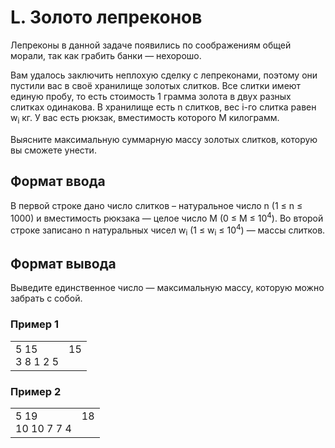 # L. Золото лепреконов

Лепреконы в данной задаче появились по соображениям общей морали, так как грабить банки — нехорошо.

Вам удалось заключить неплохую сделку с лепреконами, поэтому они пустили вас в своё хранилище золотых слитков. Все 
слитки имеют единую пробу, то есть стоимость 1 грамма золота в двух разных слитках одинакова. В хранилище есть n 
слитков, вес i-го слитка равен w<sub>i</sub> кг. У вас есть рюкзак, вместимость которого M килограмм.

Выясните максимальную суммарную массу золотых слитков, которую вы сможете унести.

## Формат ввода

В первой строке дано число слитков – натуральное число n (1 ≤ n ≤ 1000) и вместимость рюкзака — целое число M 
(0 ≤ M ≤ 10<sup>4</sup>). Во второй строке записано n натуральных чисел w<sub>i</sub> 
(1 ≤ w<sub>i</sub> ≤ 10<sup>4</sup>) — массы слитков.

## Формат вывода

Выведите единственное число — максимальную массу, которую можно забрать с собой.

### Пример 1

<table><tr>
<td>
5 15<br>
3 8 1 2 5
</td>
<td>
15<br>
<br>
</td>
</tr></table>

### Пример 2

<table><tr>
<td>
5 19<br>
10 10 7 7 4
</td>
<td>
18<br>
<br>
</td>
</tr></table>